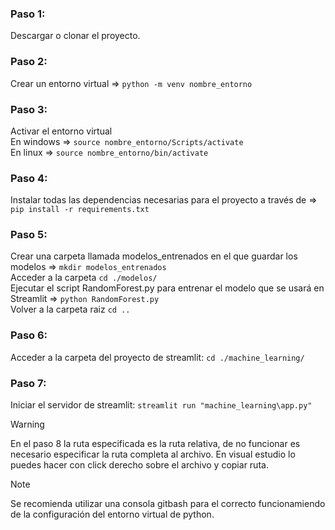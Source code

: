 ### Paso 1:
Descargar o clonar el proyecto.

### Paso 2:
Crear un entorno virtual => `python -m venv nombre_entorno`

### Paso 3:
Activar el entorno virtual <br>
En windows => `source nombre_entorno/Scripts/activate` <br>
En linux => `source nombre_entorno/bin/activate`

### Paso 4:
Instalar todas las dependencias necesarias para el proyecto a través de => `pip install -r requirements.txt`

### Paso 5:
Crear una carpeta llamada modelos_entrenados en el que guardar los modelos => `mkdir modelos_entrenados` <br> 
Acceder a la carpeta `cd ./modelos/` <br> 
Ejecutar el script RandomForest.py para entrenar el modelo que se usará en Streamlit => `python RandomForest.py` <br> 
Volver a la carpeta raiz `cd ..`

### Paso 6:
Acceder a la carpeta del proyecto de streamlit: `cd ./machine_learning/`

### Paso 7:
Iniciar el servidor de streamlit:  `streamlit run "machine_learning\app.py"`

> [!WARNING]  
> En el paso 8 la ruta especificada es la ruta relativa, de no funcionar es necesario especificar la ruta completa al archivo.
> En visual estudio lo puedes hacer con click derecho sobre el archivo y copiar ruta.

> [!NOTE]  
> Se recomienda utilizar una consola gitbash para el correcto funcionamiendo de la configuración del entorno virtual de python.
> 
